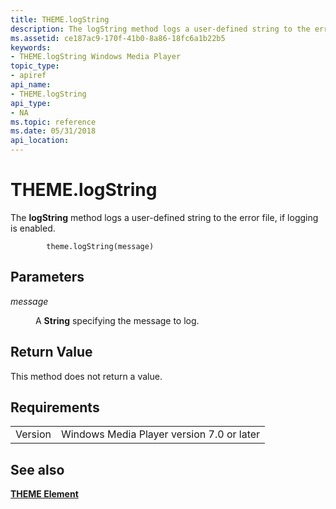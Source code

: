 ```yaml
---
title: THEME.logString
description: The logString method logs a user-defined string to the error file, if logging is enabled.
ms.assetid: ce187ac9-170f-41b0-8a86-18fc6a1b22b5
keywords:
- THEME.logString Windows Media Player
topic_type:
- apiref
api_name:
- THEME.logString
api_type:
- NA
ms.topic: reference
ms.date: 05/31/2018
api_location: 
---
```


# THEME.logString

The **logString** method logs a user-defined string to the error file, if logging is enabled.

``` syntax
        theme.logString(message)
```

## Parameters

<dl> <dt>

<span id="message"></span><span id="MESSAGE"></span>*message*
</dt> <dd>

A **String** specifying the message to log.

</dd> </dl>

## Return Value

This method does not return a value.

## Requirements



|                    |                                                      |
|--------------------|------------------------------------------------------|
| Version<br/> | Windows Media Player version 7.0 or later<br/> |



## See also

<dl> <dt>

[**THEME Element**](theme-element.md)
</dt> </dl>

 

 





